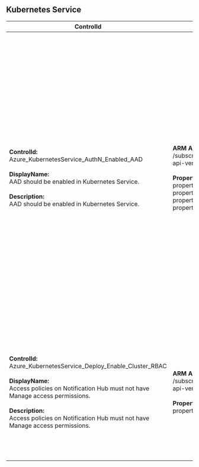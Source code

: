## Kubernetes Service

| ControlId | Dependent Azure API(s) and Properties | Control spec |
|-----------|-------------------------------------|------------------|
| <b>ControlId:</b><br>Azure_KubernetesService_AuthN_Enabled_AAD<br><br><b>DisplayName:</b><br>AAD should be enabled in Kubernetes Service.<br><br><b>Description: </b><br> AAD should be enabled in Kubernetes Service. | <b> ARM API to list Container Services at subscription level: </b> <br> /subscriptions/{subscriptionId}/providers/Microsoft.ContainerService/managedClusters? <br> api-version=2020-09-01 <br><br><b>Properties:</b><br> properties.clientAppID <br> properties.serverAppID <br> properties.tenantID <br> properties.managed | <b>Scope: </b> Applies to all variants of Kuberenetes service.<br><br><b>Config: </b> NA<br><br> <b>Passed: </b><br> Azure AD applications (Server App and Client App) **are configured** for Kubernetes Service for authentication of the credentials provided by the client. <br><br> <b>Failed: </b><br>Azure AD applications (Server App and Client App) **are not configured** for Kubernetes Service for authentication of the credentials provided by the client.|
| <b>ControlId:</b><br>Azure_KubernetesService_Deploy_Enable_Cluster_RBAC<br><br><b>DisplayName:</b><br>Access policies on Notification Hub must not have Manage access permissions.<br><br><b>Description: </b><br> Access policies on Notification Hub must not have Manage access permissions. | <b> ARM API to list Container Services at subscription level: </b> <br> /subscriptions/{subscriptionId}/providers/Microsoft.ContainerService/managedClusters?api-version=2020-09-01 <br><br><b>Properties:</b><br> properties.enableRBAC | <b>Scope: </b> Applies to all Azure Kubernetes Service (AKS).<br><br><b>Config: </b> NA<br><br> <b>Passed: </b><br> RBAC is enabled for AKS.<br><br> <b>Failed: </b><br>RBAC is disabled for AKS. |